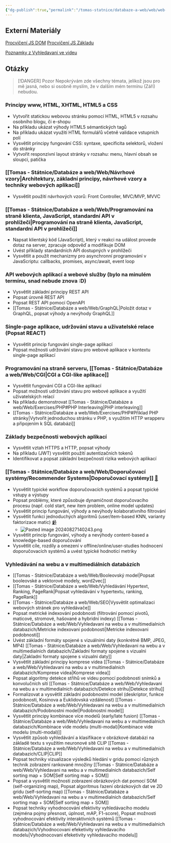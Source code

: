 ```yaml
---
{"dg-publish":true,"permalink":"/tomas-statnice/databaze-a-web/web/web-seznam-otazek-materialy-a-poznamky/","tags":["tomas","web","databaze_a_web"],"noteIcon":""}
---
```


## Externí Materiály
[Procvičení JS DOM](https://www.jschallenger.com/javascript-dom-exercises/)
[Procvičení JS Základu](https://www.jschallenger.com/javascript-basics)


[Poznamky z Vyhledavani ve videu](https://cdn.tom-nguyen.dev/Video_retrieval_exam.pdf)
## Otázky

> [!DANGER] Pozor
> Nepokrývám zde všechny témata, jelikož jsou pro mě jasná, nebo si osobně myslím, že v dalším mém termínu (Září) nebudou.
### Principy www, HTML, XHTML, HTML5 a CSS
-  Vytvořit statickou webovou stránku pomocí HTML, HTML5 v rozsahu osobního blogu, či e-shopu
-  Na příkladu ukázat výhody HTML5 sémantických tagů
-  Na příkladu ukázat využití HTML formulářů včetně validace vstupních polí
-  Vysvětlit principy fungování CSS: syntaxe, specificita selektorů, vložení do stránky
-  Vytvořit responzivní layout stránky v rozsahu: menu, hlavní obsah se sloupci, patička
### [[Tomas - Státnice/Databáze a web/Web/Návrhové vzory\|Architektury, základní principy, návrhové vzory a techniky webových aplikací]]
-  Vysvětlit použití návrhových vzorů: Front Controller, MVC/MVP, MVVC

### [[Tomas - Státnice/Databáze a web/Web/Programování na straně klienta, JavaScript, standardní API v prohlížeči\|Programování na straně klienta, JavaScript, standardní API v prohlížeči]]
-  Napsat klientský kód (JavaScript), který v reakci na událost provede dotaz na server, zpracuje odpověď a modifikuje DOM
-  Uvést příklady standardních API dostupných v prohlížeči
-  Vysvětlit a použít mechanizmy pro asynchronní programování v JavaScriptu: callbacks, promises, async/await, event loop

### API webových aplikací a webové služby (bylo na minulém termínu, snad nebude znova :D)
-  Vysvětlit základní principy REST API
-  Popsat úrovně REST API
-  Popsat REST API pomocí OpenAPI
-  [[Tomas - Státnice/Databáze a web/Web/GraphQL\|Položit dotaz v GraphQL, popsat výhody a nevýhody GraphQL]]

### Single-page aplikace, udržování stavu a uživatelské relace (Popsat REACT)
-  Vysvětlit princip fungování single-page aplikací
-  Popsat možnosti udržování stavu pro webové aplikace v kontextu single-page aplikací

### Programování na straně serveru, [[Tomas - Státnice/Databáze a web/Web/CGI\|CGI a CGI-like aplikace]]
-  Vysvětlit fungování CGI a CGI-like aplikací
-  Popsat možnosti udržování stavu pro webové aplikace a využití uživatelských relací
-  Na příkladu demonstrovat [[Tomas - Státnice/Databáze a web/Web/Exercises/PHP#PHP Interleaving\|PHP interleaving]]
-  [[Tomas - Státnice/Databáze a web/Web/Exercises/PHP#Příklad PHP stránky\|Vytvořit jednoduchou stránku v PHP, s využitím HTTP wrapperu a připojením k SQL databázi]]

### Základy bezpečnosti webových aplikací
-  Vysvětlit vztah HTTPS a HTTP, popsat výhody
-  Na příkladu (JWT) vysvětlit použití autentizačních tokenů
-  Identifikovat a popsat základní bezpečností rizika webových aplikací

### [[Tomas - Státnice/Databáze a web/Web/Doporučovací systémy/Recommender Systems\|Doporučovací systémy]] [🔗](https://www.ksi.mff.cuni.cz/~peska/vyuka/nswi166/)
-  Vysvětlit typické workflow doporučovacích systémů a popsat typické vstupy a výstupy
-  Popsat problémy, které způsobuje dynamičnost doporučovacího procesu (např. cold start, new item problem, online model updates)
-  Vysvětlit princip fungování, výhody a nevýhody kolaborativního filtrování
-  Vysvětlit funkci jednoduchých algoritmů (user/item-based KNN, varianty faktorizace matic) [📹](https://www.youtube.com/watch?v=ZspR5PZemcs)
	- ![Pasted image 20240827140243.png](/img/user/Pasted%20image%2020240827140243.png)
-  Vysvětlit princip fungování, výhody a nevýhody content-based a knowledge-based doporučování
-  Vysvětlit cíle, rozdíly a omezení v offline/online/user-studies hodnocení doporučovacích systémů a uvést typické hodnotící metriky

### Vyhledávání na webu a v multimediálních databázích 
-  [[Tomas - Státnice/Databáze a web/Web/Booleovský model\|Popsat booleovské a vektorové modely, word2vec]]
-  [[Tomas - Státnice/Databáze a web/Web/Vyhledávání Hypertext, Ranking, PageRank\|Popsat vyhledávání v hypertextu, ranking, PageRank]]
-  [[Tomas - Státnice/Databáze a web/Web/SEO\|Vysvětlit optimalizaci webových stránek pro vyhledávače]]
-  Popsat metrické indexování podobnosti (filtrování pomocí pivotů, maticové, stromové, hašované a hybridní indexy) [[Tomas - Státnice/Databáze a web/Web/Vyhledavani na webu a v multimedialnich databazich/Metricke indexovani podobnosti\|Metricke indexovani podobnosti]]
-  Uvést základní formáty spojené s vizuálními daty (konkrétně BMP, JPEG, MP4) [[Tomas - Státnice/Databáze a web/Web/Vyhledavani na webu a v multimedialnich databazich/Zakladni formaty spojene s vizualni daty\|Zakladni formaty spojene s vizualni daty]]
-  Vysvětlit základní principy komprese videa [[Tomas - Státnice/Databáze a web/Web/Vyhledavani na webu a v multimedialnich databazich/Komprese videa\|Komprese videa]]
-  Popsat algoritmy detekce střihů ve videu pomocí podobnosti snímků a konvolučních sítí [[Tomas - Státnice/Databáze a web/Web/Vyhledavani na webu a v multimedialnich databazich/Detekce strihu\|Detekce strihu]]
-  Formalizovat a vysvětlit základní podobnostní model (deskriptor, funkce podobnosti, Kosinova a Euklidovská vzdálenost) [[Tomas - Státnice/Databáze a web/Web/Vyhledavani na webu a v multimedialnich databazich/Podobnostni model\|Podobnostni model]]
-  Vysvětlit principy kombinace více modelů (early/late fusion) [[Tomas - Státnice/Databáze a web/Web/Vyhledavani na webu a v multimedialnich databazich/Kombinace vide modelu (multi-modal)\|Kombinace vide modelu (multi-modal)]]
-  Vysvětlit způsob vyhledávání a klasifikace v obrázkové databázi na základě textu s využitím neuronové sítě CLIP [[Tomas - Státnice/Databáze a web/Web/Vyhledavani na webu a v multimedialnich databazich/CLIP\|CLIP]]
-  Popsat techniky vizualizace výsledků hledání v gridu pomocí různých technik zobrazení rankované množiny [[Tomas - Státnice/Databáze a web/Web/Vyhledavani na webu a v multimedialnich databazich/Self sorting map + SOM\|Self sorting map + SOM]]
-  Popsat a vysvětlit možnosti zobrazení obrázkových dat pomocí SOM (self-organizing map), Popsat algoritmus řazení obrázkových dat ve 2D gridu (self-sorting map) [[Tomas - Státnice/Databáze a web/Web/Vyhledavani na webu a v multimedialnich databazich/Self sorting map + SOM\|Self sorting map + SOM]]
-  Popsat techniky vyhodnocování efektivity vyhledávacího modelu (zejména pojmy přesnost, úplnost, mAP, F1-score), Popsat možnosti vyhodnocování efektivity interaktivních systémů [[Tomas - Státnice/Databáze a web/Web/Vyhledavani na webu a v multimedialnich databazich/Vyhodnocovani efeketivity vyhledavaciho modelu\|Vyhodnocovani efeketivity vyhledavaciho modelu]]